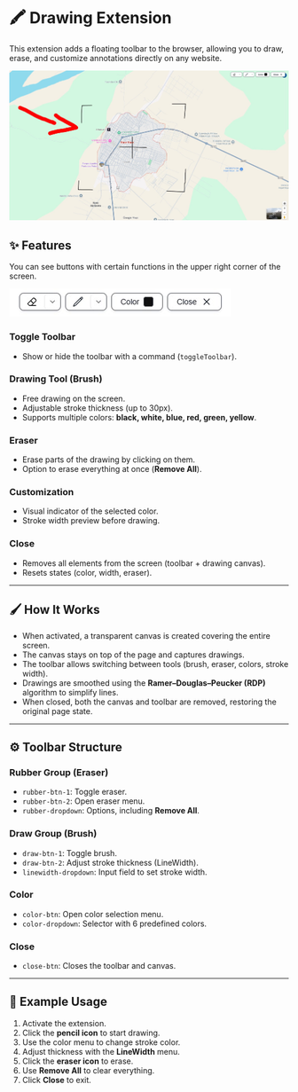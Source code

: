 # 🖍️ Drawing Extension

This extension adds a floating toolbar to the browser, allowing you to draw, erase, and customize annotations directly on any website.

![PageDrawing Extension](images/pagedraw.jpg)

## ✨ Features

You can see buttons with certain functions in the upper right corner of the screen.

![PageDrawing Extension](images/page-draw-buttons.jpg)

### Toggle Toolbar
- Show or hide the toolbar with a command (`toggleToolbar`).

### Drawing Tool (Brush)
- Free drawing on the screen.  
- Adjustable stroke thickness (up to 30px).  
- Supports multiple colors: **black, white, blue, red, green, yellow**.  

### Eraser
- Erase parts of the drawing by clicking on them.  
- Option to erase everything at once (**Remove All**).  

### Customization
- Visual indicator of the selected color.  
- Stroke width preview before drawing.  

### Close
- Removes all elements from the screen (toolbar + drawing canvas).  
- Resets states (color, width, eraser).  

---

## 🖌️ How It Works
- When activated, a transparent canvas is created covering the entire screen.  
- The canvas stays on top of the page and captures drawings.  
- The toolbar allows switching between tools (brush, eraser, colors, stroke width).  
- Drawings are smoothed using the **Ramer–Douglas–Peucker (RDP)** algorithm to simplify lines.  
- When closed, both the canvas and toolbar are removed, restoring the original page state.  

---

## ⚙️ Toolbar Structure

### Rubber Group (Eraser)
- `rubber-btn-1`: Toggle eraser.  
- `rubber-btn-2`: Open eraser menu.  
- `rubber-dropdown`: Options, including **Remove All**.  

### Draw Group (Brush)
- `draw-btn-1`: Toggle brush.  
- `draw-btn-2`: Adjust stroke thickness (LineWidth).  
- `linewidth-dropdown`: Input field to set stroke width.  

### Color
- `color-btn`: Open color selection menu.  
- `color-dropdown`: Selector with 6 predefined colors.  

### Close
- `close-btn`: Closes the toolbar and canvas.  

---

## 🚀 Example Usage
1. Activate the extension.  
2. Click the **pencil icon** to start drawing.  
3. Use the color menu to change stroke color.  
4. Adjust thickness with the **LineWidth** menu.  
5. Click the **eraser icon** to erase.  
6. Use **Remove All** to clear everything.  
7. Click **Close** to exit.  
